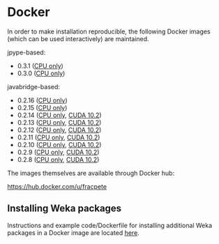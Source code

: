# Docker

In order to make installation reproducible, the following Docker images 
(which can be used interactively) are maintained.

jpype-based:

* 0.3.1 ([CPU only](0.3.1_cpu))
* 0.3.0 ([CPU only](0.3.0_cpu))

javabridge-based:

* 0.2.16 ([CPU only](0.2.16_cpu))
* 0.2.15 ([CPU only](0.2.15_cpu))
* 0.2.14 ([CPU only](0.2.14_cpu), [CUDA 10.2](0.2.14_cuda10.2))
* 0.2.13 ([CPU only](0.2.13_cpu), [CUDA 10.2](0.2.13_cuda10.2))
* 0.2.12 ([CPU only](0.2.12_cpu), [CUDA 10.2](0.2.12_cuda10.2))
* 0.2.11 ([CPU only](0.2.11_cpu), [CUDA 10.2](0.2.11_cuda10.2))
* 0.2.10 ([CPU only](0.2.10_cpu), [CUDA 10.2](0.2.10_cuda10.2))
* 0.2.9 ([CPU only](0.2.9_cpu), [CUDA 10.2](0.2.9_cuda10.2))
* 0.2.8 ([CPU only](0.2.8_cpu), [CUDA 10.2](0.2.8_cuda10.2))

The images themselves are available through Docker hub:

https://hub.docker.com/u/fracpete


## Installing Weka packages

Instructions and example code/Dockerfile for installing additional Weka packages in a 
Docker image are located [here](packages).
